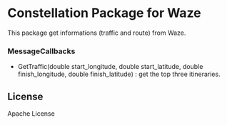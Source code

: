 # Constellation Package for Waze

This package get informations (traffic and route) from Waze.

### MessageCallbacks
  - GetTraffic(double start_longitude, double start_latitude, double finish_longitude, double finish_latitude) : get the top three itineraries.

License
----

Apache License
